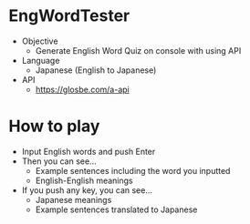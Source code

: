 # EngWordTester
- Objective 
  - Generate English Word Quiz on console with using API
- Language
  - Japanese (English to Japanese)
- API
  - https://glosbe.com/a-api

# How to play
- Input English words and push Enter
- Then you can see...
  - Example sentences including the word you inputted
  - English-English meanings
- If you push any key, you can see...
  - Japanese meanings
  - Example sentences translated to Japanese